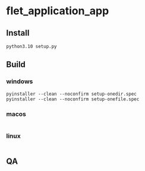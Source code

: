 # flet_application_app


## Install
```commandline
python3.10 setup.py
```


## Build

### windows
```commandline
pyinstaller --clean --noconfirm setup-onedir.spec
pyinstaller --clean --noconfirm setup-onefile.spec
```

### macos
```commandline
```

### linux
```commandline
```


## QA